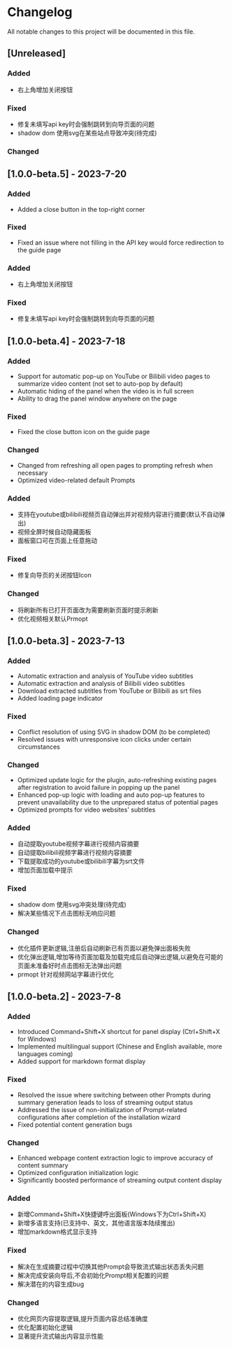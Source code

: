 # Changelog

All notable changes to this project will be documented in this file.

## [Unreleased]

### Added
- 右上角增加关闭按钮

### Fixed
- 修复未填写api key时会强制跳转到向导页面的问题
- shadow dom 使用svg在某些站点导致冲突(待完成)

### Changed

## [1.0.0-beta.5] - 2023-7-20

### Added
- Added a close button in the top-right corner
### Fixed
- Fixed an issue where not filling in the API key would force redirection to the guide page

### Added
- 右上角增加关闭按钮
### Fixed
- 修复未填写api key时会强制跳转到向导页面的问题

## [1.0.0-beta.4] - 2023-7-18

### Added
- Support for automatic pop-up on YouTube or Bilibili video pages to summarize video content (not set to auto-pop by default)
- Automatic hiding of the panel when the video is in full screen
- Ability to drag the panel window anywhere on the page

### Fixed
- Fixed the close button icon on the guide page

### Changed
- Changed from refreshing all open pages to prompting refresh when necessary
- Optimized video-related default Prompts

### Added
- 支持在youtube或bilibili视频页自动弹出并对视频内容进行摘要(默认不自动弹出)
- 视频全屏时候自动隐藏面板
- 面板窗口可在页面上任意拖动

### Fixed
- 修复向导页的关闭按钮Icon

### Changed
- 将刷新所有已打开页面改为需要刷新页面时提示刷新
- 优化视频相关默认Prmopt

## [1.0.0-beta.3] - 2023-7-13

### Added
- Automatic extraction and analysis of YouTube video subtitles
- Automatic extraction and analysis of Bilibili video subtitles
- Download extracted subtitles from YouTube or Bilibili as srt files
- Added loading page indicator

### Fixed
- Conflict resolution of using SVG in shadow DOM (to be completed)
- Resolved issues with unresponsive icon clicks under certain circumstances

### Changed
- Optimized update logic for the plugin, auto-refreshing existing pages after registration to avoid failure in popping up the panel
- Enhanced pop-up logic with loading and auto pop-up features to prevent unavailability due to the unprepared status of potential pages
- Optimized prompts for video websites' subtitles

### Added
- 自动提取youtube视频字幕进行视频内容摘要
- 自动提取bilibili视频字幕进行视频内容摘要
- 下载提取成功的youtube或bilibili字幕为srt文件
- 增加页面加载中提示

### Fixed
- shadow dom 使用svg冲突处理(待完成)
- 解决某些情况下点击图标无响应问题

### Changed
- 优化插件更新逻辑,注册后自动刷新已有页面以避免弹出面板失败
- 优化弹出逻辑,增加等待页面加载及加载完成后自动弹出逻辑,以避免在可能的页面未准备好时点击图标无法弹出问题
- prmopt 针对视频网站字幕进行优化

## [1.0.0-beta.2] - 2023-7-8

### Added
- Introduced Command+Shift+X shortcut for panel display (Ctrl+Shift+X for Windows)
- Implemented multilingual support (Chinese and English available, more languages coming)
- Added support for markdown format display

### Fixed
- Resolved the issue where switching between other Prompts during summary generation leads to loss of streaming output status
- Addressed the issue of non-initialization of Prompt-related configurations after completion of the installation wizard
- Fixed potential content generation bugs

### Changed
- Enhanced webpage content extraction logic to improve accuracy of content summary
- Optimized configuration initialization logic
- Significantly boosted performance of streaming output content display

### Added
- 新增Command+Shift+X快捷键呼出面板(Windows下为Ctrl+Shift+X)
- 新增多语言支持(已支持中、英文，其他语言版本陆续推出)
- 增加markdown格式显示支持

### Fixed
- 解决在生成摘要过程中切换其他Prompt会导致流式输出状态丢失问题
- 解决完成安装向导后,不会初始化Prompt相关配置的问题
- 解决潜在的内容生成bug

### Changed
- 优化网页内容提取逻辑,提升页面内容总结准确度
- 优化配置初始化逻辑
- 显著提升流式输出内容显示性能
